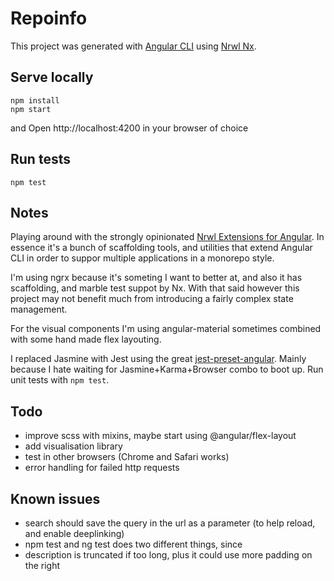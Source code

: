 # Repoinfo

This project was generated with [Angular CLI](https://github.com/angular/angular-cli) using [Nrwl Nx](https://nrwl.io/nx).

## Serve locally

```
npm install
npm start
```

and Open http://localhost:4200 in your browser of choice 

## Run tests
```
npm test
```

## Notes

Playing around with the strongly opinionated [Nrwl Extensions for Angular](https://nrwl.io/nx). In essence it's a bunch of scaffolding tools, and utilities that extend Angular CLI in order to suppor multiple applications in a monorepo style.

I'm using ngrx because it's someting I want to better at, and also it has scaffolding, and marble test suppot by Nx. With that said however this project may not benefit much from introducing a fairly complex state management.

For the visual components I'm using angular-material sometimes combined with some hand made flex layouting.

I replaced Jasmine with Jest using the great [jest-preset-angular](https://github.com/thymikee/jest-preset-angular). Mainly because I hate waiting for Jasmine+Karma+Browser combo to boot up. Run unit tests with `npm test`.

## Todo

- improve scss with mixins, maybe start using @angular/flex-layout
- add visualisation library
- test in other browsers (Chrome and Safari works) 
- error handling for failed http requests

## Known issues

- search should save the query in the url as a parameter (to help reload, and enable deeplinking) 
- npm test and ng test does two different things, since
- description is truncated if too long, plus it could use more padding on the right

